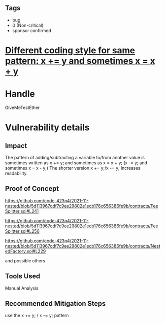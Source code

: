 ## Tags

- bug
- 0 (Non-critical)
- sponsor confirmed

# [Different coding style for same pattern: x += y and sometimes x = x + y](https://github.com/code-423n4/2021-11-nested-findings/issues/45) 

# Handle

GiveMeTestEther


# Vulnerability details

## Impact

The pattern of adding/subtracting a variable to/from another value is sometimes written as x += y; and sometimes as x = x + y; (x -= y; and sometimes x = x - y;)
The shorter version x += y;/x -= y; increases readability.

## Proof of Concept

https://github.com/code-423n4/2021-11-nested/blob/5d113967cdf7c9ee29802e1ecb176c656386fe9b/contracts/FeeSplitter.sol#L241

https://github.com/code-423n4/2021-11-nested/blob/5d113967cdf7c9ee29802e1ecb176c656386fe9b/contracts/FeeSplitter.sol#L256

https://github.com/code-423n4/2021-11-nested/blob/5d113967cdf7c9ee29802e1ecb176c656386fe9b/contracts/NestedFactory.sol#L229

and possible others

## Tools Used
Manual Analysis

## Recommended Mitigation Steps
use the x += y; / x -= y; pattern 

